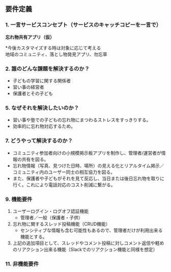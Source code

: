## 要件定義
### 1. 一言サービスコンセプト（サービスのキャッチコピーを一言で）  
**忘れ物共有アプリ（仮）**  
   
*今後カスタマイズする時は対象に応じて考える  
地域のコミュニティ、落とし物発見アプリ、勿忘草  

### 2. 誰のどんな課題を解決するのか？  
   - 子どもの学習に関する関係者  
   - 習い事の経営者  
   - 保護者とその子ども  

### 5. なぜそれを解決したいのか？  
   - 習い事や塾での子どもの忘れ物にまつわるストレスをすっきりする。  
   - 効率的に忘れ物対応するため。  
   
### 7. どうやって解決するのか？
   - コミュニティ参加者向けの小規模掲示板アプリを制作し、管理者/運営者が情報の共有を図る。  
   - 忘れ物情報（写真、見つけた日時、場所）の見える化とリアルタイム掲示／コミュニティ内のユーザー同士の相互協力を図る。  
   - また、保護者や子どもがそれを見て反応し、当日または後日忘れ物を取りに行く。これにより電話対応のコスト削減に繋がる。  

### 9. 機能要件
   1. ユーザーログイン・ログオフ認証機能  
      - 管理者／一般（保護者・子供）
   2. 忘れ物に関するスレッド投稿機能（CRUD機能）    
      - センシティブな情報も含む可能性もあるので、管理者だけが利用出来る機能とする。   
   3. 上記の追加項目として、スレッドやコメント投稿に対しコメント返信や軽めのリアクション出来る機能（Slackでのリアクション機能と同様を想定）  
    
### 11. 非機能要件
